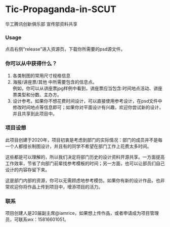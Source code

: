 # Tic-Propaganda-in-SCUT
华工腾讯创新俱乐部 宣传部资料共享

### Usage
点击右侧“release”进入资源页，下载你所需要的psd源文件。

### 你可以从中获得什么？  
1. 各类制图的常用尺寸规格信息   
2. 海报/讲座票/其他 中所需要包含的信息点。  
   例如，你可以从讲座票jpg样例中看到，讲座票应当包含:时间地点活动、讲座票类型和分数、主办方。
3. 设计参考。如果你不想花费时间设计，可以直接使用参考设计，在psd文件中修改时间地点等信息即可；如果你对平面设计有兴趣，欢迎你尝试新的设计，并且共享到此项目中。

### 项目设想
此项目创建于2020年，项目初衷是考虑到部门的实际情况：部门的成员并不是每一个人都擅长制图设计，并且有的同学不希望在部门工作上花费太多时间。

这些都是可以理解的，所以我们决定将部门历史的设计资料开源共享。一方面提高工作效率，节省了向部门前辈找参考模板的时间；另一方面，也可以让部员们自己设计的内容存留下来。

这是部门内部的资源，你可以无需顾虑地参考模仿。如果你有新的设计作品，也非常欢迎你将作品上传到项目中，增添项目的活力。

### 联系
项目创建人是20届副主席@iamrice，如果想上传作品，或者申请成为项目管理员，可联系wx：15816601051。
